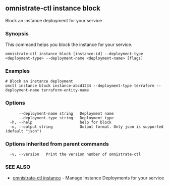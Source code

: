 ## omnistrate-ctl instance block

Block an instance deployment for your service

### Synopsis

This command helps you block the instance for your service.

```
omnistrate-ctl instance block [instance-id] --deployment-type <deployment-type> --deployment-name <deployment-name> [flags]
```

### Examples

```
# Block an instance deployment
omctl instance block instance-abcd1234 --deployment-type terraform --deployment-name terraform-entity-name
```

### Options

```
      --deployment-name string   Deployment name
      --deployment-type string   Deployment type
  -h, --help                     help for block
  -o, --output string            Output format. Only json is supported (default "json")
```

### Options inherited from parent commands

```
  -v, --version   Print the version number of omnistrate-ctl
```

### SEE ALSO

- [omnistrate-ctl instance](omnistrate-ctl_instance.md) - Manage Instance Deployments for your service
